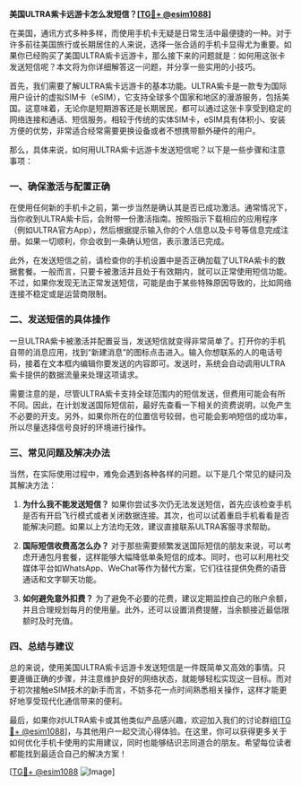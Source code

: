 **美国ULTRA紫卡远游卡怎么发短信？[[TG💪+ @esim1088](https://t.me/s/esim1088)]**

在美国，通讯方式多种多样，而使用手机卡无疑是日常生活中最便捷的一种。对于许多前往美国旅行或长期居住的人来说，选择一张合适的手机卡显得尤为重要。如果你已经购买了美国ULTRA紫卡远游卡，那么接下来的问题就是：如何用这张卡发送短信呢？本文将为你详细解答这一问题，并分享一些实用的小技巧。

首先，我们需要了解ULTRA紫卡远游卡的基本功能。ULTRA紫卡是一款专为国际用户设计的虚拟SIM卡（eSIM），它支持全球多个国家和地区的漫游服务，包括美国。这意味着，无论你是短期游客还是长期居民，都可以通过这张卡享受到稳定的网络连接和通话、短信服务。相较于传统的实体SIM卡，eSIM具有体积小、安装方便的优势，非常适合经常需要更换设备或者不想携带额外硬件的用户。

那么，具体来说，如何用ULTRA紫卡远游卡发送短信呢？以下是一些步骤和注意事项：

### **一、确保激活与配置正确**
在使用任何新的手机卡之前，第一步当然是确认其是否已成功激活。通常情况下，当你收到ULTRA紫卡后，会附带一份激活指南。按照指示下载相应的应用程序（例如ULTRA官方App），然后根据提示输入你的个人信息以及卡号等信息完成注册。如果一切顺利，你会收到一条确认短信，表示激活已完成。

此外，在发送短信之前，请检查你的手机设置中是否正确加载了ULTRA紫卡的数据套餐。一般而言，只要卡被激活并且处于有效期内，就可以正常使用短信功能。不过，如果你发现无法正常发送短信，可能是由于某些特殊原因导致的，比如网络连接不稳定或是运营商限制。

### **二、发送短信的具体操作**
一旦ULTRA紫卡被激活并配置妥当，发送短信就变得非常简单了。打开你的手机自带的消息应用，找到“新建消息”的图标点击进入。输入你想联系的人的电话号码，接着在文本框内编辑你要发送的内容即可。发送时，系统会自动调用ULTRA紫卡提供的数据流量来处理这项请求。

需要注意的是，尽管ULTRA紫卡支持全球范围内的短信发送，但费用可能会有所不同。因此，在计划发送国际短信前，最好先查看一下相关的资费说明，以免产生不必要的开支。另外，如果你所在的位置信号较弱，也可能会影响短信的成功率，所以尽量选择信号良好的环境进行操作。

### **三、常见问题及解决办法**
当然，在实际使用过程中，难免会遇到各种各样的问题。以下是几个常见的疑问及其解决方法：

1. **为什么我不能发送短信？**
   如果你尝试多次仍无法发送短信，首先应该检查手机是否有开启飞行模式或者关闭数据连接。其次，也可以试着重启手机看看是否能解决问题。如果以上方法均无效，建议直接联系ULTRA客服寻求帮助。

2. **国际短信收费高怎么办？**
   对于那些需要频繁发送国际短信的朋友来说，可以考虑开通包月套餐，这样能够大幅降低单条短信的成本。同时，也可以利用社交媒体平台如WhatsApp、WeChat等作为替代方案，它们往往提供免费的语音通话和文字聊天功能。

3. **如何避免意外扣费？**
   为了避免不必要的花费，建议定期监控自己的账户余额，并且合理规划每月的使用量。此外，还可以设置消费提醒，当余额接近最低限额时及时充值。

### **四、总结与建议**
总的来说，使用美国ULTRA紫卡远游卡发送短信是一件既简单又高效的事情。只要遵循正确的步骤，并注意维护良好的网络状态，就能够轻松实现这一目标。而对于初次接触eSIM技术的新手而言，不妨多花一点时间熟悉相关操作，这样才能更好地享受现代化通信带来的便利。

最后，如果你对ULTRA紫卡或其他类似产品感兴趣，欢迎加入我们的讨论群组[[TG💪+ @esim1088](https://t.me/s/esim1088)]，与其他用户一起交流心得体验。在这里，你可以获得更多关于如何优化手机卡使用的实用建议，同时也能够结识志同道合的朋友。希望每位读者都能找到最适合自己的解决方案！

[[TG💪+ @esim1088](https://t.me/s/esim1088) ![Image](https://i.postimg.cc/4NQfJmqS/Snipaste-2025-05-13-00-14-12.png)]